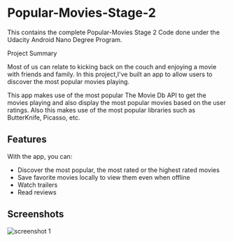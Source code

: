 # Popular-Movies-Stage-2
This contains the complete Popular-Movies Stage 2 Code done under the Udacity Android Nano Degree Program.

Project Summary

Most of us can relate to kicking back on the couch and enjoying a movie with friends and family. In this project,I've built an app to allow users to discover the most popular movies playing.

This app makes use of the most popular The Movie Db API to get the movies playing and also display the most popular movies based on the user ratings.
Also this makes use of the most popular libraries such as ButterKnife, Picasso, etc.

## Features

With the app, you can:

* Discover the most popular, the most rated or the highest rated movies
* Save favorite movies locally to view them even when offline
* Watch trailers
* Read reviews

## Screenshots

![screenshot 1](https://user-images.githubusercontent.com/18039638/30025395-fb2eab2e-9195-11e7-9f86-7b273f866fcc.JPG)

